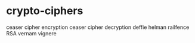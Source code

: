 # crypto-ciphers
ceaser cipher encryption
ceaser cipher decryption
deffie helman 
railfence 
RSA
vernam
vignere







